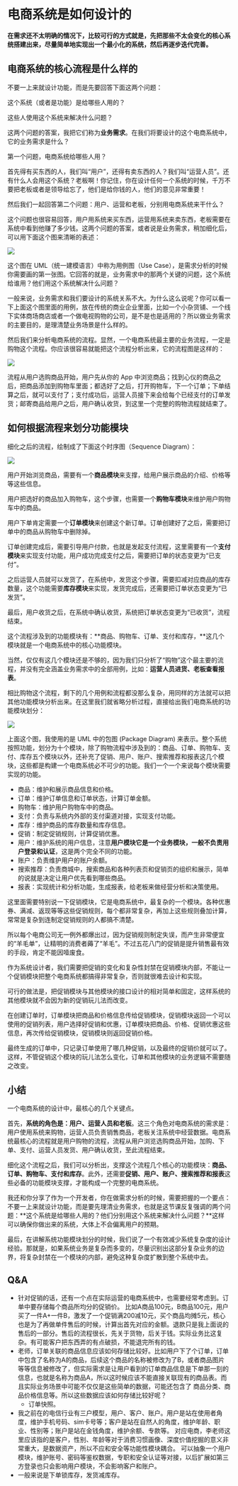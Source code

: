 # 电商系统是如何设计的

**在需求还不太明确的情况下，比较可行的方式就是，先把那些不太会变化的核心系统搭建出来，尽量简单地实现出一个最小化的系统，然后再逐步迭代完善。**

## 电商系统的核心流程是什么样的

不要一上来就设计功能，而是先要回答下面这两个问题：

这个系统（或者是功能）是给哪些人用的？

这些人使用这个系统来解决什么问题？

这两个问题的答案，我把它们称为**业务需求**。在我们将要设计的这个电商系统中，它的业务需求是什么？

第一个问题，电商系统给哪些人用？

首先得有买东西的人，我们叫“用户”，还得有卖东西的人？我们叫“运营人员”。还有什么人会用这个系统？老板啊！你记住，你在设计任何一个系统的时候，千万不要把老板或者是领导给忘了，他们是给你钱的人，他们的意见非常重要！

然后我们一起回答第二个问题：用户、运营和老板，分别用电商系统来干什么？

这个问题也很容易回答，用户用系统来买东西，运营用系统来卖东西，老板需要在系统中看到他赚了多少钱。这两个问题的答案，或者说是业务需求，稍加细化后，可以用下面这个图来清晰的表述：

![](https://tva1.sinaimg.cn/large/006DIypxly1h5nqkszmfxj30pz0cvwgj.jpg)

这个图在 UML（统一建模语言）中称为用例图（Use Case），是需求分析的时候你需要画的第一张图。它回答的就是，业务需求中的那两个关键的问题，这个系统给谁用？他们用这个系统解决什么问题？

一般来说，业务需求和我们要设计的系统关系不大。为什么这么说呢？你可以看一下上面这个图里面的用例，放在传统的商业企业里面，比如一个小杂货铺、一个线下实体商场商店或者一个做电视购物的公司，是不是也是适用的？所以做业务需求的主要目的，是理清楚业务场景是什么样的。

然后我们来分析电商系统的流程。显然，一个电商系统最主要的业务流程，一定是购物这个流程。你应该很容易就能把这个流程分析出来，它的流程图是这样的：

![](https://tva1.sinaimg.cn/large/006DIypxly1h5nqlgxykxj30yi0a1gmt.jpg)

流程从用户选购商品开始，用户先从你的 App 中浏览商品；找到心仪的商品之后，把商品添加到购物车里面；都选好了之后，打开购物车，下一个订单；下单结算之后，就可以支付了；支付成功后，运营人员接下来会给每个已经支付的订单发货；邮寄商品给用户之后，用户确认收货，到这里一个完整的购物流程就结束了。

## 如何根据流程来划分功能模块

细化之后的流程，绘制成了下面这个时序图（Sequence Diagram）：

![](https://tva1.sinaimg.cn/large/006DIypxly1h5nqm7z0ksj31250kgtcc.jpg)

用户开始浏览商品，需要有一个**商品模块**来支撑，给用户展示商品的介绍、价格等等这些信息。

用户把选好的商品加入购物车，这个步骤，也需要一个**购物车模块**来维护用户购物车中的商品。

用户下单肯定需要一个**订单模块**来创建这个新订单。订单创建好了之后，需要把订单中的商品从购物车中删除掉。

订单创建完成后，需要引导用户付款，也就是发起支付流程，这里需要有一个**支付模块**来实现支付功能，用户成功完成支付之后，需要把订单的状态变更为“已支付”。

之后运营人员就可以发货了，在系统中，发货这个步骤，需要扣减对应商品的库存数量，这个功能需要**库存模块**来实现，发货完成后，还需要把订单状态变更为“已发货”。

最后，用户收货之后，在系统中确认收货，系统把订单状态变更为“已收货”，流程结束。

这个流程涉及到的功能模块有：**商品、购物车、订单、支付和库存，**这几个模块就是一个电商系统中的核心功能模块。

当然，仅仅有这几个模块还是不够的，因为我们只分析了“购物”这个最主要的流程，并没有完全涵盖业务需求中的全部用例，比如：**运营人员进货、老板查看报表**。

相比购物这个流程，剩下的几个用例和流程都没那么复杂，用同样的方法就可以把其他功能模块分析出来。在这里我们就省略分析过程，直接给出我们电商系统的功能模块划分：

![](https://tva1.sinaimg.cn/large/006DIypxly1h5nqn0hdo6j30wo0b4taa.jpg)

上面这个图，我使用的是 UML 中的包图 (Package Diagram) 来表示。整个系统按照功能，划分为十个模块，除了购物流程中涉及到的：商品、订单、购物车、支付、库存五个模块以外，还补充了促销、用户、账户、搜索推荐和报表这几个模块，这些都是构建一个电商系统必不可少的功能。我们一个一个来说每个模块需要实现的功能。

- 商品：维护和展示商品信息和价格。
- 订单：维护订单信息和订单状态，计算订单金额。
- 购物车：维护用户购物车中的商品。
- 支付：负责与系统内外部的支付渠道对接，实现支付功能。
- 库存：维护商品的库存数量和库存信息。
- 促销：制定促销规则，计算促销优惠。
- 用户：维护系统的用户信息，注意**用户模块它是一个业务模块，一般不负责用户登录和认证**，这是两个完全不同的功能。
- 账户：负责维护用户的账户余额。
- 搜索推荐：负责商城中，搜索商品和各种列表页和促销页的组织和展示，简单的说就是决定让用户优先看到哪些商品。
- 报表：实现统计和分析功能，生成报表，给老板来做经营分析和决策使用。

这里面需要特别说一下促销模块，它是电商系统中，最复杂的一个模块。各种优惠券、满减、返现等等这些促销规则，每个都非常复杂，再加上这些规则叠加计算，常常是复杂到连制定促销规则的人都搞不清楚。

所以每个电商公司无一例外都爆出过，因为促销规则制定失误，而产生非常便宜的“羊毛单”，让精明的消费者薅了“羊毛”。不过五花八门的促销是提升销售最有效的手段，肯定不能因噎废食。

作为系统设计者，我们需要把促销的变化和复杂性封禁在促销模块内部，不能让一个促销模块把整个电商系统都搞得非常复杂，否则就很难去设计和实现。

可行的做法是，把促销模块与其他模块的接口设计的相对简单和固定，这样系统的其他模块就不会因为新的促销玩儿法而改变。

在创建订单时，订单模块把商品和价格信息传给促销模块，促销模块返回一个可以使用的促销列表，用户选择好促销和优惠，订单模块把商品、价格、促销优惠这些信息，再次传给促销模块，促销模块则返回促销价格。

最终生成的订单中，只记录订单使用了哪几种促销，以及最终的促销价就可以了。这样，不管促销这个模块的玩儿法怎么变化，订单和其他模块的业务逻辑不需要随之改变。

## 小结

一个电商系统的设计中，最核心的几个关键点。

首先，**系统的角色是：用户、运营人员和老板**。这三个角色对电商系统的需求是：用户使用系统来购物，运营人员负责销售商品，老板关注系统中经营数据。电商系统最核心的流程就是用户购物的流程，流程从用户浏览选购商品开始，加购、下单、支付、运营人员发货、用户确认收货，至此流程结束。

细化这个流程之后，我们可以分析出，支撑这个流程几个核心的功能模块：**商品、订单、购物车、支付和库存**。此外，还需要**促销、用户、账户、搜索推荐和报表**这些必备的功能模块支撑，才能构成一个完整的电商系统。

我还和你分享了作为一个开发者，你在做需求分析的时候，需要把握的一个要点：不要一上来就设计功能，而是要先理清业务需求，也就是这节课反复强调的两个问题：**这个系统是给哪些人用的？他们分别用这个系统来解决什么问题？**这样可以确保你做出来的系统，大体上不会偏离用户的预期。

最后，在讲解系统功能模块划分的时候，我们说了一个有效减少系统复杂度的设计经验。那就是，如果系统业务是复杂而多变的，尽量识别出这部分复杂业务的边界，将复杂封禁在一个模块的内部，避免这种复杂度扩散到整个系统中去。

## Q&A

- 针对促销的话，还有一个点在实际运营的电商系统中，也需要经常考虑到。订单中要存储每个商品所均分的促销价。 比如A商品100元，B商品100元，用户买了一件A+一件B，激发了一个促销满200减10元，买个商品均摊5元，核心也是为了再做单件售后的时候，计算出首先对应的金额。退款只是我上面说的售后的一部分。售后的流程很长，先关于货物，后关于钱。实际业务比这复杂。有可能客户把东西弄的有点破损，不能退完所有的钱。
- 老师，订单关联的商品信息应该如何存储比较好。比如用户下了个订单，订单中包含了名称为A的商品，后续这个商品的名称被修改为了B，或者商品图片等等信息被修改了，但实际需求是让用户看到的订单商品信息是下单那一刻的信息，也就是名称为商品A，所以这时候应该不能直接关联现有的商品表。而且实际业务场景中可能不仅仅是这些简单的数据，可能还包含了 商品分类、商品价格信息等。所以这些数据应该如何存储比较好呢？
  - 订单快照。
- 我之前在的电信行业有三户模型，用户、客户、账户。用户是站在使用者角度，维护手机号码、sim卡号等；客户是站在自然人的角度，维护年龄、职业、性别等；账户是站在金钱角度，维护余额、专款等。 对应电商，李老师这里应该指的是客户，性别、年龄等对于消费习惯画像、深度价值挖掘的意义非常重大，是数据资产，所以不应和安全等功能性模块耦合。 可以抽象一个用户模块，维护账号、密码等鉴权数据，专职和安全认证等对接，以后扩展如第三方登录也只会影响用户模块，不会影响客户和账户。
- 一般来说是下单锁库存，发货减库存。


